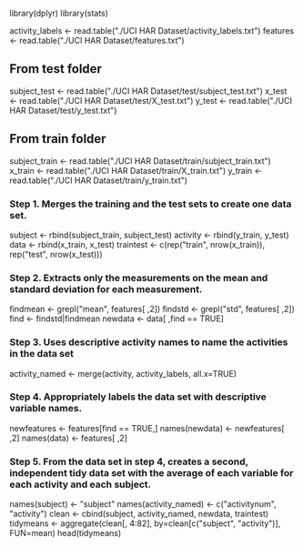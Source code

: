 
library(dplyr)
library(stats)

activity_labels <- read.table("./UCI HAR Dataset/activity_labels.txt")
features <- read.table("./UCI HAR Dataset/features.txt")
## From test folder
subject_test <- read.table("./UCI HAR Dataset/test/subject_test.txt")
x_test <- read.table("./UCI HAR Dataset/test/X_test.txt")
y_test <- read.table("./UCI HAR Dataset/test/y_test.txt")
## From train folder
subject_train <- read.table("./UCI HAR Dataset/train/subject_train.txt")
x_train <- read.table("./UCI HAR Dataset/train/X_train.txt")
y_train <- read.table("./UCI HAR Dataset/train/y_train.txt")

### Step 1. Merges the training and the test sets to create one data set.
subject <- rbind(subject_train, subject_test)
activity <- rbind(y_train, y_test)
data <- rbind(x_train, x_test)
traintest <- c(rep("train", nrow(x_train)), rep("test", nrow(x_test)))

### Step 2. Extracts only the measurements on the mean and standard deviation for each measurement.
findmean <- grepl("mean", features[ ,2])
findstd <- grepl("std", features[ ,2])
find <- findstd|findmean
newdata <- data[ ,find == TRUE]

### Step 3. Uses descriptive activity names to name the activities in the data set
activity_named <- merge(activity, activity_labels, all.x=TRUE)

### Step 4. Appropriately labels the data set with descriptive variable names.
newfeatures <- features[find == TRUE,]
names(newdata) <- newfeatures[ ,2]
names(data) <- features[ ,2]

### Step 5. From the data set in step 4, creates a second, independent tidy data set with the average of each variable for each activity and each subject.
names(subject) <- "subject"
names(activity_named) <- c("activitynum", "activity")
clean <- cbind(subject, activity_named, newdata, traintest)
tidymeans <- aggregate(clean[, 4:82], by=clean[c("subject", "activity")], FUN=mean)
head(tidymeans)
